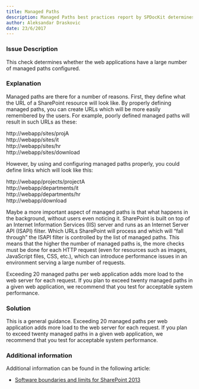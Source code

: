 ```yaml
---
title: Managed Paths
description: Managed Paths best practices report by SPDocKit determines whether the web applications have a large number of managed paths configured.
author: Aleksandar Draskovic 
date: 23/6/2017
---
```

### Issue Description
This check determines whether the web applications have a large number of managed paths configured.
### Explanation
Managed paths are there for a number of reasons. First, they define what the URL of a SharePoint resource will look like. By properly defining managed paths, you can create URLs which will be more easily remembered by the users. For example, poorly defined managed paths will result in such URLs as these:

http://webapp/sites/projA  
http://webapp/sites/it  
http://webapp/sites/hr  
http://webapp/sites/download  

However, by using and configuring managed paths properly, you could define links which will look like this:

http://webapp/projects/projectA  
http://webapp/departments/it  
http://webapp/departments/hr  
http://webapp/download  

Maybe a more important aspect of managed paths is that what happens in the background, without users even noticing it. SharePoint is built on top of an Internet Information Services (IIS) server and runs as an Internet Server API (ISAPI) filter. Which URLs SharePoint will process and which will “fall through” the ISAPI filter is controlled by the list of managed paths. This means that the higher the number of managed paths is, the more checks must be done for each HTTP request (even for resources such as images, JavaScript files, CSS, etc.), which can introduce performance issues in an environment serving a large number of requests.

Exceeding 20 managed paths per web application adds more load to the web server for each request. If you plan to exceed twenty managed paths in a given web application, we recommend that you test for acceptable system performance.
### Solution
This is a general guidance. Exceeding 20 managed paths per web application adds more load to the web server for each request. If you plan to exceed twenty managed paths in a given web application, we recommend that you test for acceptable system performance.
### Additional information 
Additional information can be found in the following article:
* [Software boundaries and limits for SharePoint 2013](https://technet.microsoft.com/en-us/library/cc262787.aspx)

